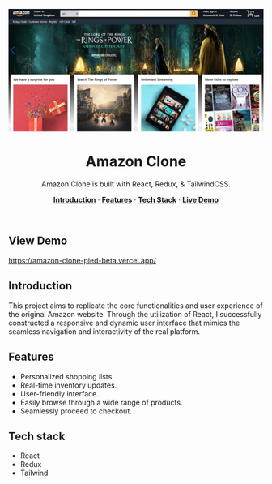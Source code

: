 
<p align="center">
    <img alt="typing test screenshot" src="https://github.com/Vargriym/amazon-clone/blob/master/amazon%20header.jpg">
    <h1 align="center">Amazon Clone</h1>
  </a>
</p>

<p align="center">
  Amazon Clone is built with React, Redux, & TailwindCSS.
</p>

<p align="center">
  <a href="#Introduction"><strong>Introduction</strong></a> ·
    <a href="#Features"><strong>Features</strong></a> ·
  <a href="#Tech-Stack"><strong>Tech Stack</strong></a> ·
    <a href="#View-Demo"><strong>Live Demo</strong></a>

  
</p>

<br/>

## View Demo
https://amazon-clone-pied-beta.vercel.app/

<!-- ABOUT THE PROJECT -->

## Introduction

This project aims to replicate the core functionalities and user experience of the original Amazon website. Through the
utilization of React, I successfully constructed a responsive and dynamic user interface that mimics the seamless
navigation and interactivity of the real platform.

## Features

- Personalized shopping lists.
- Real-time inventory updates.
- User-friendly interface.
- Easily browse through a wide range of products.
- Seamlessly proceed to checkout.

## Tech stack
- React
- Redux
- Tailwind
